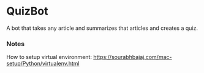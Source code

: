 # QuizBot
A bot that takes any article and summarizes that articles and creates a quiz. 


### Notes

How to setup virtual environment:
https://sourabhbajaj.com/mac-setup/Python/virtualenv.html

